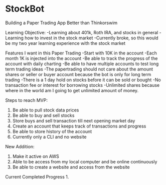 # StockBot
Building a Paper Trading App 
Better than Thinkorswim 

Learning Objective:
-Learning about 401k, Roth IRA, and stocks in general 
-Learning how to invest in the stock market
-Currently broke, so this would be my two year learning experience with the stock
market


Features I want in this Paper Trading
-Start with 10K in the account 
-Each month 1K is injected into the account
-Be able to track the progress of the account with daily charting
-Be able to have multiple accounts to test long term trading ideas 
-The papertrading should not care about the amount shares or seller or buyer
account because the bot is only for long term trading
-There is a 1 day hold on stocks before it can be sold or bought 
-No transaction fee or interest for borrowing stocks 
-Unlimited shares because where in the world am I going to get unlimited amount
of money. 

Steps to reach MVP:
1.  Be able to pull stock data prices 
2.  Be able to buy and sell stocks 
3.  Store buys and sell transaction till next opening market day 
4.  Create an account that keeps track of transactions and progress 
5.  Be able to store history of the account 
6.  Currently only a CLI and no website 

New Addition:
1.  Make it active on AWS
2.  Able to be access from my local computer and be online continuously 
3.  Be able to create a website and access from the website 

Current Completed Progress 
1.  